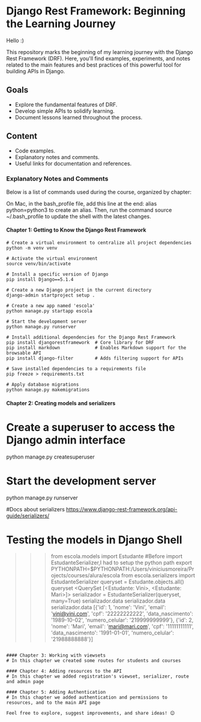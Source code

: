 # Django Rest Framework: Beginning the Learning Journey

Hello :)

This repository marks the beginning of my learning journey with the Django Rest Framework (DRF). Here, you'll find examples, experiments, and notes related to the main features and best practices of this powerful tool for building APIs in Django.

## Goals
- Explore the fundamental features of DRF.
- Develop simple APIs to solidify learning.
- Document lessons learned throughout the process. 

## Content
- Code examples.
- Explanatory notes and comments.
- Useful links for documentation and references.

### Explanatory Notes and Comments
Below is a list of commands used during the course, organized by chapter:

On Mac, in the bash_profile file, add this line at the end: alias python=python3 to create an alias.
Then, run the command source ~/.bash_profile to update the shell with the latest changes.


#### Chapter 1: Getting to Know the Django Rest Framework
```
# Create a virtual environment to centralize all project dependencies
python -m venv venv  

# Activate the virtual environment
source venv/bin/activate  

# Install a specific version of Django
pip install Django==5.1.4  

# Create a new Django project in the current directory
django-admin startproject setup .  

# Create a new app named 'escola'
python manage.py startapp escola  

# Start the development server
python manage.py runserver  

# Install additional dependencies for the Django Rest Framework
pip install djangorestframework  # Core library for DRF
pip install markdown             # Enables Markdown support for the browsable API
pip install django-filter        # Adds filtering support for APIs  

# Save installed dependencies to a requirements file
pip freeze > requirements.txt  

# Apply database migrations
python manage.py makemigrations  
```

#### Chapter 2: Creating models and serializers
# Create a superuser to access the Django admin interface
python manage.py createsuperuser  

# Start the development server
python manage.py runserver  

#Docs about serializers
https://www.django-rest-framework.org/api-guide/serializers/

# Testing the models in Django Shell
>>> from escola.models import Estudante
#Before import EstudanteSerializer,I had to setup the python path
export PYTHONPATH=$PYTHONPATH:/Users/viniciusmoreira/Projects/courses/alura/escola
>>> from escola.serializers import EstudanteSerializer
>>> queryset = Estudante.objects.all()
>>> queryset
<QuerySet [<Estudante: Vini>, <Estudante: Mari>]>
>>> serializador = EstudanteSerializer(queryset, many=True)
>>> serializador.data
serializador.data
>>> serializador.data
[{'id': 1, 'nome': 'Vini', 'email': 'vini@vini.com', 'cpf': '22222222222', 'data_nascimento': '1989-10-02', 'numero_celular': '219999999999'}, {'id': 2, 'nome': 'Mari', 'email': 'mari@mari.com', 'cpf': '11111111111', 'data_nascimento': '1991-01-01', 'numero_celular': '21988888888'}]
>>> 
```

#### Chapter 3: Working with viewsets
# In this chapter we created some routes for students and courses

#### Chapter 4: Adding resources to the API
# In this chapter we added registration's viewset, serializer, route and admin page

#### Chapter 5: Adding Authentication
# In this chapter we added authentication and permissions to resources, and to the main API page

Feel free to explore, suggest improvements, and share ideas! 😊